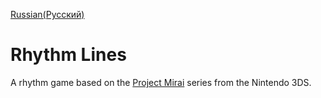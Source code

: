 [Russian(Русский)](README_RU.md)

# Rhythm Lines

A rhythm game based on the [Project Mirai]([https://en.wikipedia.org/wiki/Hatsune_Miku:_Project_DIVA#Project_Mirai_series) series from the Nintendo 3DS.

